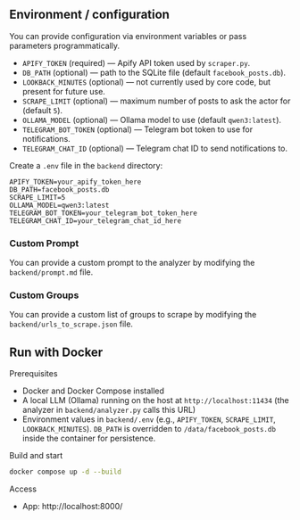 ## Environment / configuration

You can provide configuration via environment variables or pass parameters programmatically.

- `APIFY_TOKEN` (required) — Apify API token used by `scraper.py`.
- `DB_PATH` (optional) — path to the SQLite file (default `facebook_posts.db`).
- `LOOKBACK_MINUTES` (optional) — not currently used by core code, but present for future use.
- `SCRAPE_LIMIT` (optional) — maximum number of posts to ask the actor for (default `5`).
- `OLLAMA_MODEL` (optional) — Ollama model to use (default `qwen3:latest`).
- `TELEGRAM_BOT_TOKEN` (optional) — Telegram bot token to use for notifications.
- `TELEGRAM_CHAT_ID` (optional) — Telegram chat ID to send notifications to.

Create a `.env` file in the `backend` directory:

```env
APIFY_TOKEN=your_apify_token_here
DB_PATH=facebook_posts.db
SCRAPE_LIMIT=5
OLLAMA_MODEL=qwen3:latest
TELEGRAM_BOT_TOKEN=your_telegram_bot_token_here
TELEGRAM_CHAT_ID=your_telegram_chat_id_here
```

### Custom Prompt

You can provide a custom prompt to the analyzer by modifying the `backend/prompt.md` file.

### Custom Groups

You can provide a custom list of groups to scrape by modifying the `backend/urls_to_scrape.json` file.

## Run with Docker

Prerequisites

- Docker and Docker Compose installed
- A local LLM (Ollama) running on the host at `http://localhost:11434` (the analyzer in `backend/analyzer.py` calls this URL)
- Environment values in `backend/.env` (e.g., `APIFY_TOKEN`, `SCRAPE_LIMIT`, `LOOKBACK_MINUTES`). `DB_PATH` is overridden to `/data/facebook_posts.db` inside the container for persistence.

Build and start

```bash
docker compose up -d --build
```

Access

- App: http://localhost:8000/
